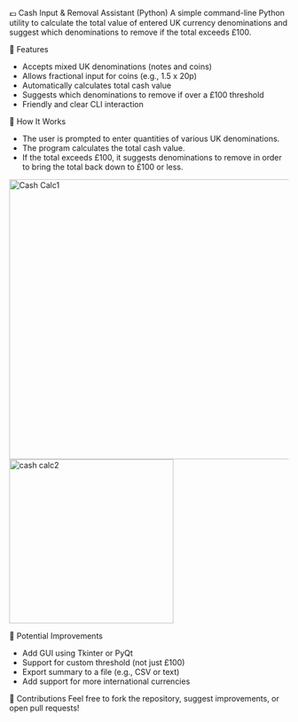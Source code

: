 💷 Cash Input & Removal Assistant (Python)
A simple command-line Python utility to calculate the total value of entered UK currency denominations and suggest which denominations to remove if the total exceeds £100.

🎯 Features
- Accepts mixed UK denominations (notes and coins)
- Allows fractional input for coins (e.g., 1.5 x 20p)
- Automatically calculates total cash value
- Suggests which denominations to remove if over a £100 threshold
- Friendly and clear CLI interaction

🧰 How It Works
- The user is prompted to enter quantities of various UK denominations.
- The program calculates the total cash value.
- If the total exceeds £100, it suggests denominations to remove in order to bring the total back down to £100 or less.
<img width="505" alt="Cash Calc1" src="https://github.com/user-attachments/assets/c12232ab-e03c-45e8-ac8b-ea7d6b4c4b4b" />

<img width="296" alt="cash calc2" src="https://github.com/user-attachments/assets/f6b6d76f-890e-4c62-87ee-eec941836376" />

🔧 Potential Improvements
- Add GUI using Tkinter or PyQt
- Support for custom threshold (not just £100)
- Export summary to a file (e.g., CSV or text)
- Add support for more international currencies

🙌 Contributions
Feel free to fork the repository, suggest improvements, or open pull requests!
